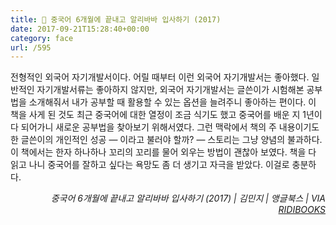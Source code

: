 ```yaml
---
title: 📖 중국어 6개월에 끝내고 알리바바 입사하기 (2017)
date: 2017-09-21T15:28:40+00:00
category: face
url: /595
---
```


전형적인 외국어 자기개발서이다. 어릴 때부터 이런 외국어 자기개발서는 좋아했다. 일반적인 자기개발서류는 좋아하지 않지만, 외국어 자기개발서는 글쓴이가 시험해본 공부법을 소개해줘서 내가 공부할 때 활용할 수 있는 옵션을 늘려주니 좋아하는 편이다. 이 책을 사게 된 것도 최근 중국어에 대한 열정이 조금 식기도 했고 중국어를 배운 지 1년이 다 되어가니 새로운 공부법을 찾아보기 위해서였다. 그런 맥락에서 책의 주 내용이기도 한 글쓴이의 개인적인 성공&nbsp;— 이라고 불러야 할까?&nbsp;— 스토리는 그냥 양념의 불과하다. 이 책에서는 한자 하나하나 꼬리의 꼬리를 물어 외우는 방법이 괜찮아 보였다. 책을 다 읽고 나니 중국어를 잘하고 싶다는 욕망도 좀 더 생기고 자극을 받았다. 이걸로 충분하다.

<p style="text-align:right">
  <em>중국어 6개월에 끝내고 알리바바 입사하기 (2017) | 김민지 | 앵글북스 | VIA <a rel="noreferrer noopener" href="http://ridibooks.com" target="_blank">RIDIBOOKS</a></em>
</p>